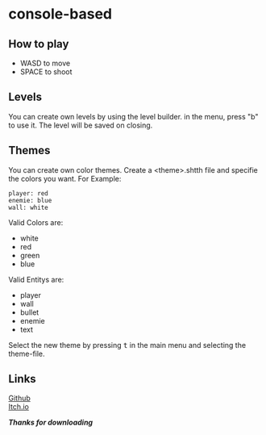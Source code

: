 # console-based

## How to play
- WASD to move
- SPACE to shoot

## Levels
You can create own levels by using the level builder. in the menu, press "b" to use it. The level will be saved on closing.

## Themes
You can create own color themes. Create a \<theme\>.shtth file and specifie the colors you want. For Example:
```
player: red
enemie: blue
wall: white
```

Valid Colors are:
- white
- red
- green
- blue

Valid Entitys are:
- player
- wall
- bullet
- enemie
- text

Select the new theme by pressing <kbd>t</kbd> in the main menu and selecting the theme-file.

## Links
[Github](https://github.com/Genius1512)\
[Itch.io](https://genius1512.itch.io/text-shooter)

___Thanks for downloading___
